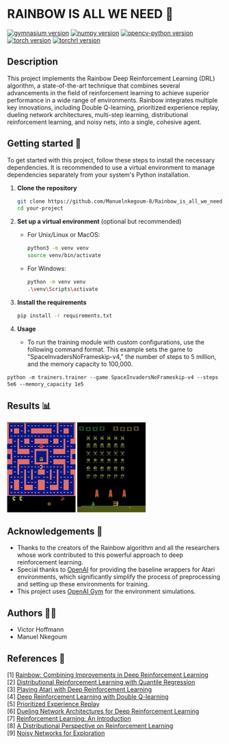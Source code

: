# RAINBOW IS ALL WE NEED 🌈
[![gymnasium version](https://img.shields.io/badge/gymnasium-0.29.1-blue.svg)](https://pypi.org/project/gymnasium/0.29.1/)
[![numpy version](https://img.shields.io/badge/numpy-1.26.3-red.svg)](https://pypi.org/project/numpy/1.26.3/)
[![opencv-python version](https://img.shields.io/badge/opencv--python-4.9.0.80-green.svg)](https://pypi.org/project/opencv-python/4.9.0.80/)
[![torch version](https://img.shields.io/badge/torch-2.1.2-orange.svg)](https://pypi.org/project/torch/2.1.2/)
[![torchrl version](https://img.shields.io/badge/torchrl-0.2.1-yellow.svg)](https://pypi.org/project/torchrl/0.2.1/)

## Description
This project implements the Rainbow Deep Reinforcement Learning (DRL) algorithm, a state-of-the-art technique that combines several advancements in the field of reinforcement learning to achieve superior performance in a wide range of environments. Rainbow integrates multiple key innovations, including Double Q-learning, prioritized experience replay, dueling network architectures, multi-step learning, distributional reinforcement learning, and noisy nets, into a single, cohesive agent.

## Getting started 🚀

To get started with this project, follow these steps to install the necessary dependencies. It is recommended to use a virtual environment to manage dependencies separately from your system's Python installation.

1. **Clone the repository**

    ```bash
    git clone https://github.com/Manuelnkegoum-8/Rainbow_is_all_we_need.git
    cd your-project
    ```

2. **Set up a virtual environment** (optional but recommended)

    - For Unix/Linux or MacOS:

        ```bash
        python3 -m venv venv
        source venv/bin/activate
        ```

    - For Windows:

        ```bash
        python -m venv venv
        .\venv\Scripts\activate
        ```

3. **Install the requirements**

    ```bash
    pip install -r requirements.txt
    ```

4. **Usage**

    - To run the training module with custom configurations, use the following command format. This example sets the game to "SpaceInvadersNoFrameskip-v4," the number of steps to 5 million, and the memory capacity to 100,000.

```
python -m trainers.trainer --game SpaceInvadersNoFrameskip-v4 --steps 5e6 --memory_capacity 1e5
```

## Results 📊
![Pacman](./some_tests/Rainbow_MsPacmanNoFrameskip-v4.gif)
![Spaceinvaders](./some_tests/Rainbow_SpaceInvadersNoFrameskip-v4.gif)


## Acknowledgements  🙏 

- Thanks to the creators of the Rainbow algorithm and all the researchers whose work contributed to this powerful approach to deep reinforcement learning.
- Special thanks to [OpenAI](https://openai.com/) for providing the baseline wrappers for Atari environments, which significantly simplify the process of preprocessing and setting up these environments for training.
- This project uses [OpenAI Gym](https://gym.openai.com/) for the environment simulations.

## Authors  🧑‍💻
- Victor Hoffmann 
- Manuel Nkegoum



## References 📄 
[1] [Rainbow: Combining Improvements in Deep Reinforcement Learning](https://arxiv.org/abs/1710.02298)  
[2] [Distributional Reinforcement Learning with Quantile Regression](https://arxiv.org/abs/1710.10044)  
[3] [Playing Atari with Deep Reinforcement Learning](http://arxiv.org/abs/1312.5602)  
[4] [Deep Reinforcement Learning with Double Q-learning](http://arxiv.org/abs/1509.06461)  
[5] [Prioritized Experience Replay](http://arxiv.org/abs/1511.05952)  
[6] [Dueling Network Architectures for Deep Reinforcement Learning](http://arxiv.org/abs/1511.06581)  
[7] [Reinforcement Learning: An Introduction](http://www.incompleteideas.net/sutton/book/ebook/the-book.html)  
[8] [A Distributional Perspective on Reinforcement Learning](https://arxiv.org/abs/1707.06887)  
[9] [Noisy Networks for Exploration](https://arxiv.org/abs/1706.10295)
